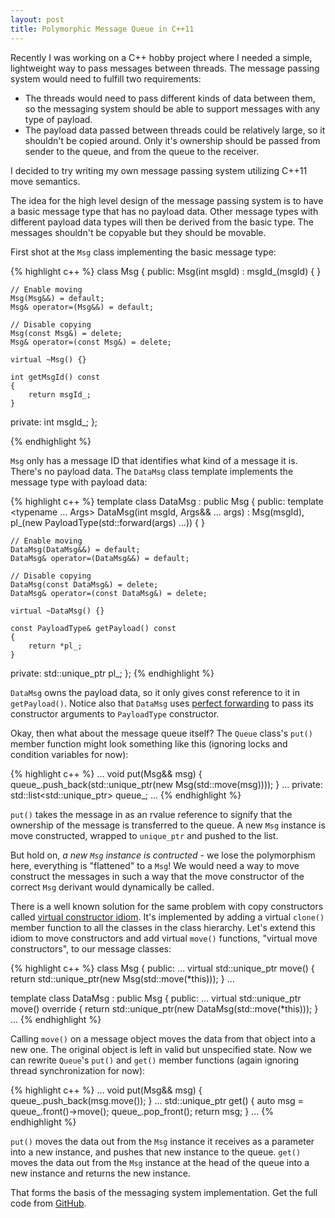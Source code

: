 ```yaml
---
layout: post
title: Polymorphic Message Queue in C++11
---
```


Recently I was working on a C++ hobby project where I needed a simple, lightweight way to pass messages between threads. The message passing system would need to fulfill two requirements:

* The threads would need to pass different kinds of data between them, so the messaging system should be able to support messages with any type of payload.
* The payload data passed between threads could be relatively large, so it shouldn't be copied around. Only it's ownership should be passed from sender to the queue, and from the queue to the receiver.

I decided to try writing my own message passing system utilizing C++11 move semantics.

The idea for the high level design of the message passing system is to have a basic message type that has no payload data. Other message types with different payload data types will then be derived from the basic type. The messages shouldn't be copyable but they should be movable.

First shot at the `Msg` class implementing the basic message type:

{% highlight c++ %}
class Msg
{
public:
    Msg(int msgId)
      : msgId_(msgId)
    {
    }

    // Enable moving
    Msg(Msg&&) = default;
    Msg& operator=(Msg&&) = default;

    // Disable copying
    Msg(const Msg&) = delete;
    Msg& operator=(const Msg&) = delete;

    virtual ~Msg() {}

    int getMsgId() const
    {
        return msgId_;
    }

private:
    int msgId_;
};

{% endhighlight %}

`Msg` only has a message ID that identifies what kind of a message it is. There's no payload data. The `DataMsg` class template implements the message type with payload data:

{% highlight c++ %}
template <typename PayloadType>
class DataMsg : public Msg
{
public:
    template <typename ... Args>
    DataMsg(int msgId, Args&& ... args)
      : Msg(msgId),
        pl_(new PayloadType(std::forward<Args>(args) ...))
    {
    }

    // Enable moving
    DataMsg(DataMsg&&) = default;
    DataMsg& operator=(DataMsg&&) = default;

    // Disable copying
    DataMsg(const DataMsg&) = delete;
    DataMsg& operator=(const DataMsg&) = delete;

    virtual ~DataMsg() {}

    const PayloadType& getPayload() const
    {
        return *pl_;
    }

private:
    std::unique_ptr<PayloadType> pl_;
};
{% endhighlight %}

`DataMsg` owns the payload data, so it only gives const reference to it in `getPayload()`. Notice also that `DataMsg` uses [perfect forwarding](http://thbecker.net/articles/rvalue_references/section_07.html) to pass its constructor arguments to `PayloadType` constructor.

Okay, then what about the message queue itself? The `Queue` class's `put()` member function might look something like this (ignoring locks and condition variables for now):

{% highlight c++ %}
...
void put(Msg&& msg)
{
    queue_.push_back(std::unique_ptr<Msg>(new Msg(std::move(msg))));
}
...
private:
    std::list<std::unique_ptr<Msg>> queue_;
...
{% endhighlight %}

`put()` takes the message in as an rvalue reference to signify that the ownership of the message is transferred to the queue. A new `Msg` instance is move constructed, wrapped to `unique_ptr` and pushed to the list.

But hold on, *a new `Msg` instance is contructed* - we lose the polymorphism here, everything is "flattened" to a `Msg`! We would need a way to move construct the messages in such a way that the move constructor of the correct `Msg` derivant would dynamically be called.

There is a well known solution for the same problem with copy constructors called [virtual constructor idiom](https://isocpp.org/wiki/faq/virtual-functions#virtual-ctors). It's implemented by adding a virtual `clone()` member function to all the classes in the class hierarchy. Let's extend this idiom to move constructors and add virtual `move()` functions, "virtual move constructors", to our message classes:

{% highlight c++ %}
class Msg
{
public:
    ...
    virtual std::unique_ptr<Msg> move()
    {
        return std::unique_ptr<Msg>(new Msg(std::move(*this)));
    }
    ...

template <typename PayloadType>
class DataMsg : public Msg
{
public:
    ...
    virtual std::unique_ptr<Msg> move() override
    {
        return std::unique_ptr<Msg>(new DataMsg<PayloadType>(std::move(*this)));
    }
    ...
{% endhighlight %}

Calling `move()` on a message object moves the data from that object into a new one. The original object is left in valid but unspecified state. Now we can rewrite `Queue`'s `put()` and `get()` member functions (again ignoring thread synchronization for now):

{% highlight c++ %}
...
void put(Msg&& msg)
{
    queue_.push_back(msg.move());
}
...
std::unique_ptr<Msg> get()
{
    auto msg = queue_.front()->move();
    queue_.pop_front();
    return msg;
}
...
{% endhighlight %}

`put()` moves the data out from the `Msg` instance it receives as a parameter into a new instance, and pushes that new instance to the queue. `get()` moves the data out from the `Msg` instance at the head of the queue into a new instance and returns the new instance.

That forms the basis of the messaging system implementation. Get the full code from [GitHub](https://github.com/khuttun/PolyM).

